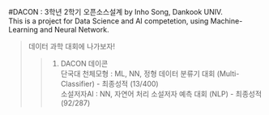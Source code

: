 #DACON : 3학년 2학기 오픈소스설계 by Inho Song, Dankook UNIV.<br>
This is a project for  Data Science and AI competetion, using Machine-Learning and Neural Network.

> 데이터 과학 대회에 나가보자! 
>	> 1. DACON 데이콘 <br>
단국대 천체모형 : ML, NN, 정형 데이터 분류기 대회 (Multi-Classifier) - 최종성적 (13/400)<br>
소설저자AI : NN, 자연어 처리 소설저자 예측 대회 (NLP) - 최종성적 (92/287)<br>
